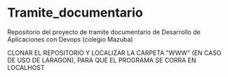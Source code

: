 # Tramite_documentario
Repositorio del proyecto de tramite documentario de Desarrollo de Aplicaciones con Devops (colegio Mazuba)

CLONAR EL REPOSITORIO Y LOCALIZAR LA CARPETA "WWW" (EN CASO DE USO DE LARAGON), PARA QUE EL PROGRAMA SE CORRA EN LOCALHOST
